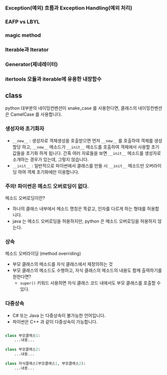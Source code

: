 

### Exception(예외) 흐름과 Exception Handling(예외 처리)

### EAFP vs LBYL

### magic method


### Iterable과 Iterator

### Generator(제네레이터)

### itertools 모듈과 iterable에 유용한 내장함수

## class

python 대부분의 네이밍컨벤션이 snake_case 를 사용한다면, 클래스의 네이밍컨벤션은 CamelCase 를 사용합니다.

### 생성자와 초기화자
-   `__new__` : 생성자로 객체생성을 호출받으면 먼저 `__new__` 를 호출하여 객체를 생성할당 하고, `__new__` 메소드가 `__init__` 메소드를 호출하여 객체에서 사용할 초기값들을 초기화 하게 됩니다. 간혹 여러 자료들을 보면 `__init__` 메소드를 생성자로 소개하는 경우가 있는데, 그렇지 않습니다.
-   `__init__` : 일반적으로 파이썬에서 클래스를 만들 시 `__init__` 메소드만 오버라이딩 하여 객체 초기화에만 이용합니다.

### 주의! 파이썬은 메소드 오버로딩이 없다.

메소드 오버로딩이란?
* 하나의 클래스 내부에서 메소드 명칭은 똑같고, 인자를 다르게 하는 형태를 허용합니다.
* java 는 메소드 오버로딩을 허용하지만, python 은 메소드 오버로딩을 허용하지 않는다.

### 상속

메소드 오버라이딩 (method overriding)
* 부모 클래스의 메소드를 자식 클래스에서 재정의하는 것
* 부모 클래스의 메소드도 수행하고, 자식 클래스의 메소드의 내용도 함께 출력하기를 원한다면?
	* `super()` 키워드 사용하면 자식 클래스 코드 내에서도 부모 클래스를 호출할 수 있다.

### 다중상속
* C# 또는 Java 는 다중상속이 불가능한 언어입니다.
* 파이썬은 C++ 과 같이 다중상속이 가능합니다.
```python

class 부모클래스1: 
	...내용... 
	
class 부모클래스2: 
	...내용... 
	
class 자식클래스(부모클래스1, 부모클래스2):
	...내용...
	
```

